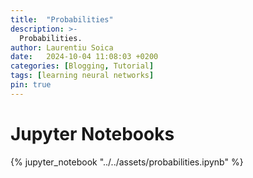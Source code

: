```yaml
---
title:  "Probabilities"
description: >-
  Probabilities.
author: Laurentiu Soica
date:   2024-10-04 11:08:03 +0200
categories: [Blogging, Tutorial]
tags: [learning neural networks]
pin: true
---
```


# Jupyter Notebooks

{% jupyter_notebook "../../assets/probabilities.ipynb" %}